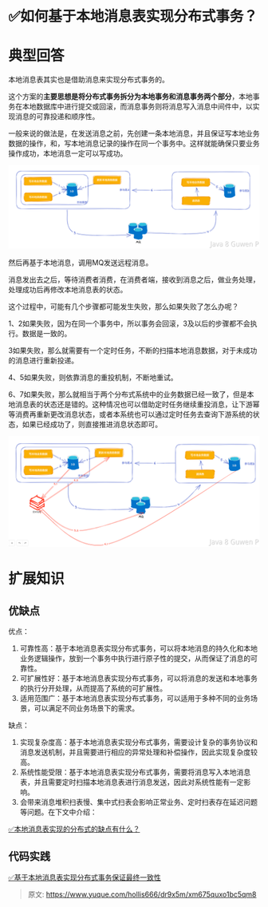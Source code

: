 # ✅如何基于本地消息表实现分布式事务？


# 典型回答

本地消息表其实也是借助消息来实现分布式事务的。

这个方案的**主要思想是将分布式事务拆分为本地事务和消息事务两个部分**，本地事务在本地数据库中进行提交或回滚，而消息事务则将消息写入消息中间件中，以实现消息的可靠投递和顺序性。

一般来说的做法是，在发送消息之前，先创建一条本地消息，并且保证写本地业务数据的操作，和，写本地消息记录的操作在同一个事务中。这样就能确保只要业务操作成功，本地消息一定可以写成功。

![image.png](./img/1M06k8qFuwO_QWRi/1679213543727-21ced2f1-d04e-4c36-a0f1-fd0b2912e998-675637.png)

然后再基于本地消息，调用MQ发送远程消息。

消息发出去之后，等待消费者消费，在消费者端，接收到消息之后，做业务处理，处理成功后再修改本地消息表的状态。

这个过程中，可能有几个步骤都可能发生失败，那么如果失败了怎么办呢？

1、2如果失败，因为在同一个事务中，所以事务会回滚，3及以后的步骤都不会执行。数据是一致的。

3如果失败，那么就需要有一个定时任务，不断的扫描本地消息数据，对于未成功的消息进行重新投递。

4、5如果失败，则依靠消息的重投机制，不断地重试。

6、7如果失败，那么就相当于两个分布式系统中的业务数据已经一致了，但是本地消息表的状态还是错的。这种情况也可以借助定时任务继续重投消息，让下游幂等消费再重新更改消息状态，或者本系统也可以通过定时任务去查询下游系统的状态，如果已经成功了，则直接推进消息状态即可。

![image.png](./img/1M06k8qFuwO_QWRi/1679214074334-3c57700a-30a7-44b2-b1cd-239dc1509da2-317811.png)


# 扩展知识


## 优缺点

优点：

1. 可靠性高：基于本地消息表实现分布式事务，可以将本地消息的持久化和本地业务逻辑操作，放到一个事务中执行进行原子性的提交，从而保证了消息的可靠性。
2. 可扩展性好：基于本地消息表实现分布式事务，可以将消息的发送和本地事务的执行分开处理，从而提高了系统的可扩展性。
3. 适用范围广：基于本地消息表实现分布式事务，可以适用于多种不同的业务场景，可以满足不同业务场景下的需求。

缺点：

1. 实现复杂度高：基于本地消息表实现分布式事务，需要设计复杂的事务协议和消息发送机制，并且需要进行相应的异常处理和补偿操作，因此实现复杂度较高。
2. 系统性能受限：基于本地消息表实现分布式事务，需要将消息写入本地消息表，并且需要定时扫描本地消息表进行消息发送，因此对系统性能有一定影响。
3. 会带来消息堆积扫表慢、集中式扫表会影响正常业务、定时扫表存在延迟问题等问题。在下文中介绍：

[✅本地消息表实现的分布式的缺点有什么？](https://www.yuque.com/hollis666/dr9x5m/gamq6s7qf25cn332?view=doc_embed)


## 代码实践

[✅基于本地消息表实现分布式事务保证最终一致性](https://www.yuque.com/hollis666/dr9x5m/hi956hl64rr7cwx1?view=doc_embed)


> 原文: <https://www.yuque.com/hollis666/dr9x5m/xm675quxo1bc5qm8>